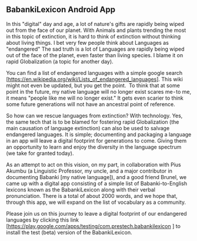 ## BabankiLexicon Android App

In this "digital" day and age, a lot of nature's gifts are rapidly being wiped out from the face of our planet. With Animals and plants trending the most in this topic of extinction, it is hard to think of extinction without thinking about living things. I bet very few people think about Languages as "endangered" The sad truth is a lot of Languages are rapidly being wiped out of the face of the planet, even faster than living species. I blame it on rapid Globalization (a topic for another day).

You can find a list of endangered languages with a simple google search [https://en.wikipedia.org/wiki/Lists_of_endangered_languages]. This wiki might not even be updated, but you get the point. 
To think that at some point in the future, my native language will no longer exist scares me - to me, it means "people like me will no longer exist." It gets even scarier to think some future generations will not have an ancestral point of reference.

So how can we rescue languages from extinction? With technology. Yes, the same tech that is to be blamed for fostering rapid Globalization (the main causation of language extinction) can also be used to salvage endangered languages. It is simple; documenting and packaging a language in an app will leave a digital footprint for generations to come. Giving them an opportunity to learn and enjoy the diversity in the language spectrum (we take for granted today).

As an attempt to act on this vision, on my part, in collaboration with Pius Akumbu (a Linguistic Professor, my uncle, and a major contributor in documenting Babanki [my native language]), and a good friend Brunel, we came up with a digital app consisting of a simple list of Babanki-to-English lexicons known as the BabankiLexicon along with their verbal pronunciation.
There is a total of about 2000 words, and we hope that, through this app, we will expand on the list of vocabulary as a community. 

Please join us on this journey to leave a digital footprint of our endangered languages by clicking this link [https://play.google.com/apps/testing/com.prestech.babankilexicon ] to install the test (beta) version of the BabankiLexicon.
